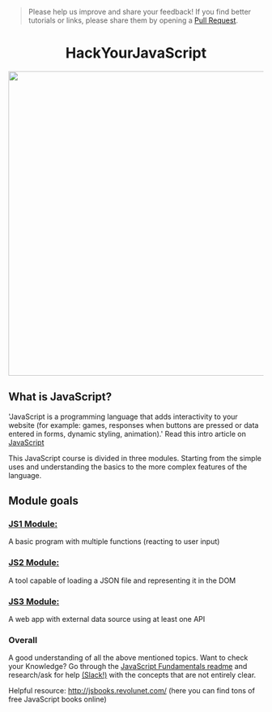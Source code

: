 > Please help us improve and share your feedback! If you find better tutorials or links, please share them by opening a [Pull Request](https://github.com/HackYourFuture-CPH/JavaScript/pulls).
>

<h1 align='center'>
 HackYourJavaScript
</h1>

<p align='center'>
<img src='JS.gif' width='600px'>  
</p>

## What is JavaScript?

'JavaScript is a programming language that adds interactivity to your website (for example: games, responses when buttons are pressed or data entered in forms, dynamic styling, animation).'
Read this intro article on [JavaScript](https://developer.mozilla.org/en-US/docs/Learn/Getting_started_with_the_web/JavaScript_basics)

This JavaScript course is divided in three modules. Starting from the simple uses and understanding the basics to the more complex features of the language.

## Module goals

### [JS1 Module:](/javascript1)

A basic program with multiple functions (reacting to user input)

### [JS2 Module:](/javascript2)

A tool capable of loading a JSON file and representing it in the DOM

### [JS3 Module:](/javascript3)

A web app with external data source using at least one API

### Overall

A good understanding of all the above mentioned topics. Want to check your Knowledge?
Go through the [JavaScript Fundamentals readme](/fundamentals) and research/ask for help [(Slack!)](https://hackyourfuture-cph.slack.com) with the concepts that are not entirely clear.

Helpful resource: <http://jsbooks.revolunet.com/> (here you can find tons of free JavaScript books online)
